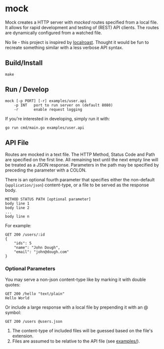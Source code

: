 # mock

Mock creates a HTTP server with *mocked* routes specified from a local file.  It allows for
rapid development and testing of (REST) API clients.  The routes are dynamically configured from
a watched file.

No lie - this project is inspired by [localroast](https://github.com/caalberts/localroast).  Thought
it would be fun to recreate something similar with a less verbose API syntax.

## Build/Install

    make

## Run / Develop

    mock [-p PORT] [-r] examples/user.api
        -p INT   port to run server on (default 8080)
        -r       enable request logging

If you're interested in developing, simply run it with:

    go run cmd/main.go examples/user.api

## API File

Routes are mocked in a text file.  The HTTP Method, Status Code and Path are specified
on the first line.  All remaining text until the next empty line will be treated as a
JSON response. Parameters in the path may be specified by preceding the parameter with
a COLON.  

There is an optional fourth parameter that specifies either the
non-default (`application/json`) content-type, or a file to be served as the response body.

    METHOD STATUS PATH [optional parameter]
    body line 1
    body line 2
    ...
    body line n

For example:

    GET 200 /users/:id
    {
        "ids": 5
        "name": "John Dough",
        "email": "john@dough.com"
    }

### Optional Parameters

You may serve a non-json content-type like by marking it with double quotes:

    GET 200 /hello "text/plain"
    Hello World

Or include a large response with a local file by prepending it with an @ symbol:

    GET 200 /users @users.json

1. The content-type of included files will be guessed based on the file's extension.
2. Files are assumed to be relative to the API file (see [examples/](examples/)).






